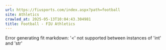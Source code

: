 ```yaml
---
url: https://fiusports.com/index.aspx?path=football
site: Athletics
crawled_at: 2025-05-13T10:04:43.304981
title: Football - FIU Athletics
---
```


Error generating fit markdown: '<' not supported between instances of 'int' and 'str'